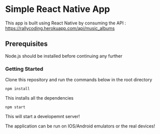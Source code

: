 # Simple React Native AppThis app is built using React Native by consuming the API : https://rallycoding.herokuapp.com/api/music_albums## PrerequisitesNode.js should be installed before continuing any further### Getting StartedClone this repository and run the commands below in the root directory```npm install```This installs all the dependencies```npm start```This will start a developemnt server!The application can be run on IOS/Android emulators or the real devices!